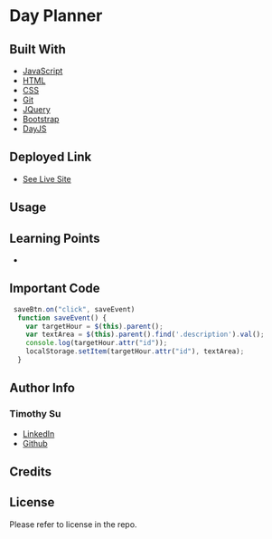# Day Planner


## Built With
* [JavaScript](https://developer.mozilla.org/en-US/docs/Web/JavaScript)
* [HTML](https://developer.mozilla.org/en-US/docs/Web/HTML)
* [CSS](https://developer.mozilla.org/en-US/docs/Web/CSS)
* [Git](https://git-scm.com/)
* [JQuery](https://jqueryui.com/about/)
* [Bootstrap](https://getbootstrap.com/docs/5.3/getting-started/introduction/)
* [DayJS](https://day.js.org/)
## Deployed Link

* [See Live Site](https://timothysu1.github.io/day-planner/)

## Usage



## Learning Points 
* 

## Important Code

```js
 saveBtn.on("click", saveEvent)
  function saveEvent() {
    var targetHour = $(this).parent();
    var textArea = $(this).parent().find('.description').val();
    console.log(targetHour.attr("id"));
    localStorage.setItem(targetHour.attr("id"), textArea);
  }
```




## Author Info

### Timothy Su

* [LinkedIn](https://www.linkedin.com/in/timothysu1/)
* [Github](https://github.com/timothysu1)


## Credits


## License

Please refer to license in the repo. 